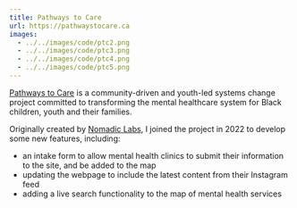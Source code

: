 ```yaml
---
title: Pathways to Care
url: https://pathwaystocare.ca
images: 
  - ../../images/code/ptc2.png
  - ../../images/code/ptc3.png
  - ../../images/code/ptc4.png
  - ../../images/code/ptc5.png
---
```

[Pathways to Care][1] is a community-driven and youth-led systems change project committed to transforming the mental healthcare system for Black children, youth and their families.

Originally created by [Nomadic Labs][2], I joined the project in 2022 to develop some new features, including:
- an intake form to allow mental health clinics to submit their information to the site, and be added to the map
- updating the webpage to include the latest content from their Instagram feed
- adding a live search functionality to the map of mental health services

[1]:	https://pathwaystocare.ca
[2]:	https://www.nomadiclabs.ca/